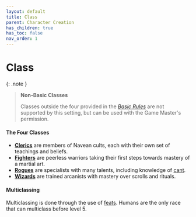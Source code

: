 ```yaml
---
layout: default
title: Class
parent: Character Creation
has_children: true
has_toc: false
nav_order: 1
---
```


# Class

{: .note }
> **Non-Basic Classes**
> 
> Classes outside the four provided in the _[Basic Rules](docs/more/DnD_BasicRules_2018.pdf)_ are not supported by this setting, but can be used with the Game Master's permission.


<!-- #### Classifications

An adventurer's class is, as the name suggests, a classification. It broadly represents what capacities they bring to a party. A traveling illusionist, an armored spellsword, and a village witch all fall under the classification of "wizard".  -->

#### The Four Classes

* **[Clerics](cleric)** are members of Navean cults, each with their own set of teachings and beliefs.
* **[Fighters](fighter)** are peerless warriors taking their first steps towards mastery of a martial art.
* **[Rogues](rogue)** are specialists with many talents, including knowledge of [cant](../../more/languages/index).
* **[Wizards](wizard)** are trained arcanists with mastery over scrolls and rituals.

#### Multiclassing

Multiclassing is done through the use of [feats](../../more/feats/multiclassing). Humans are the only race that can multiclass before level 5.
